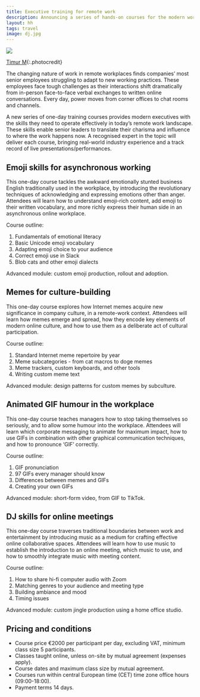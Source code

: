 ```yaml
---
title: Executive training for remote work
description: Announcing a series of hands-on courses for the modern workplace
layout: hh
tags: travel
image: dj.jpg
---
```


![](dj.jpg)

[Timur M](https://unsplash.com/photos/ZV5MCvL3sOY){:.photocredit}

The changing nature of work in remote workplaces finds companies’ most senior employees struggling to adapt to new working practices.
These employees face tough challenges as their interactions shift dramatically from in-person face-to-face verbal exchanges to written online conversations.
Every day, power moves from corner offices to chat rooms and channels.

A new series of one-day training courses provides modern executives with the skills they need to operate effectively in today’s remote work landscape.
These skills enable senior leaders to translate their charisma and influence to where the work happens now.
A recognised expert in the topic will deliver each course, bringing real-world industry experience and a track record of live presentations/performances.


## Emoji skills for asynchronous working

This one-day course tackles the awkward emotionally stunted business English traditionally used in the workplace, by introducing the revolutionary techniques of acknowledging and expressing emotions other than anger.
Attendees will learn how to understand emoji-rich content, add emoji to their written vocabulary, and more richly express their human side in an asynchronous online workplace.

Course outline:

1. Fundamentals of emotional literacy
2. Basic Unicode emoji vocabulary
3. Adapting emoji choice to your audience
4. Correct emoji use in Slack
5. Blob cats and other emoji dialects

Advanced module: custom emoji production, rollout and adoption.


## Memes for culture-building

This one-day course explores how Internet memes acquire new significance in company culture, in a remote-work context.
Attendees will learn how memes emerge and spread, how they encode key elements of modern online culture, and how to use them as a deliberate act of cultural participation.

Course outline:

1. Standard Internet meme repertoire by year
2. Meme subcategories - from cat macros to doge memes
3. Meme trackers, custom keyboards, and other tools
4. Writing custom meme text

Advanced module: design patterns for custom memes by subculture.


## Animated GIF humour in the workplace

This one-day course teaches managers how to stop taking themselves so seriously, and to allow some humour into the workplace.
Attendees will learn which corporate messaging to animate for maximum impact, how to use GIFs in combination with other graphical communication techniques, and how to pronounce ‘GIF’ correctly.

Course outline:

1. GIF pronunciation
2. 97 GIFs every manager should know
3. Differences between memes and GIFs
4. Creating your own GIFs

Advanced module: short-form video, from GIF to TikTok.


## DJ skills for online meetings

This one-day course traverses traditional boundaries between work and entertainment by introducing music as a medium for crafting effective online collaborative spaces.
Attendees will learn how to use music to establish the introduction to an online meeting, which music to use, and how to smoothly integrate music with meeting content.

Course outline:

1. How to share hi-fi computer audio with Zoom
2. Matching genres to your audience and meeting type
3. Building ambiance and mood
4. Timing issues

Advanced module: custom jingle production using a home office studio.


## Pricing and conditions

* Course price €2000 per participant per day, excluding VAT, minimum class size 5 participants.
* Classes taught online, unless on-site by mutual agreement (expenses apply).
* Course dates and maximum class size by mutual agreement.
* Courses run within central European time (CET) time zone office hours (09:00-18:00).
* Payment terms 14 days.
